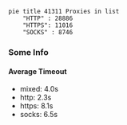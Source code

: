 
```mermaid
pie title 41311 Proxies in list
    "HTTP" : 28886
    "HTTPS": 11016
    "SOCKS" : 8746
```

### Some Info
#### Average Timeout

- mixed: 4.0s
- http: 2.3s
- https: 8.1s
- socks: 6.5s